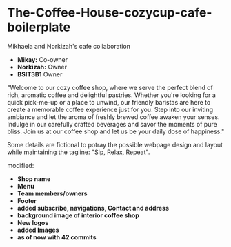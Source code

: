 # The-Coffee-House-cozycup-cafe-boilerplate

Mikhaela and Norkizah's cafe collaboration
- **Mikay:** Co-owner
- **Norkizah:** Owner
- **BSIT3B1** Owner
  
"Welcome to our cozy coffee shop, where we serve the perfect blend of rich, aromatic coffee and delightful pastries. Whether you're looking for a quick pick-me-up or a place to unwind, our friendly baristas are here to create a memorable coffee experience just for you. Step into our inviting ambiance and let the aroma of freshly brewed coffee awaken your senses. Indulge in our carefully crafted beverages and savor the moments of pure bliss. Join us at our coffee shop and let us be your daily dose of happiness."

Some details are fictional to potray the possible webpage design and layout while maintaining the tagline: "Sip, Relax, Repeat".

modified: 
- **Shop name**
- **Menu**
- **Team members/owners**
- **Footer**
- **added subscribe, navigations, Contact and address**
- **background image of interior coffee shop**
- **New logos**
- **added Images**
- **as of now with 42 commits**

